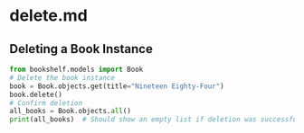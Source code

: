 # delete.md

## Deleting a Book Instance

```python
from bookshelf.models import Book
# Delete the book instance
book = Book.objects.get(title="Nineteen Eighty-Four")
book.delete()
# Confirm deletion
all_books = Book.objects.all()
print(all_books)  # Should show an empty list if deletion was successful
